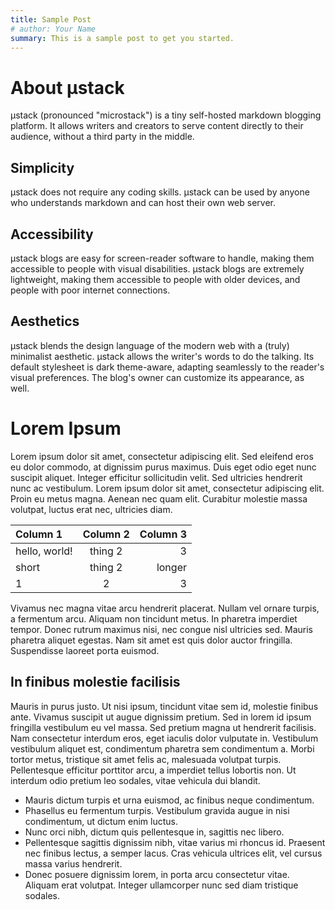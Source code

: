 ```yaml
---
title: Sample Post
# author: Your Name
summary: This is a sample post to get you started.
---
```


# About µstack

µstack (pronounced "microstack") is a tiny self-hosted markdown blogging
platform. It allows writers and creators to serve content directly to their
audience, without a third party in the middle.

## Simplicity

µstack does not require any coding skills. µstack can be used by anyone who
understands markdown and can host their own web server.

## Accessibility
µstack blogs are easy for screen-reader software to handle, making them
accessible to people with visual disabilities. µstack blogs are extremely
lightweight, making them accessible to people with older devices, and people
with poor internet connections.

## Aesthetics

µstack blends the design language of the modern web with a (truly) minimalist
aesthetic. µstack allows the writer's words to do the talking. Its default
stylesheet is dark theme-aware, adapting seamlessly to the reader's visual
preferences. The blog's owner can customize its appearance, as well.

# Lorem Ipsum

Lorem ipsum dolor sit amet, consectetur adipiscing elit. Sed eleifend eros eu
dolor commodo, at dignissim purus maximus. Duis eget odio eget nunc suscipit
aliquet. Integer efficitur sollicitudin velit. Sed ultricies hendrerit nunc ac
vestibulum. Lorem ipsum dolor sit amet, consectetur adipiscing elit. Proin eu
metus magna. Aenean nec quam elit. Curabitur molestie massa volutpat, luctus
erat nec, ultricies diam.

| Column 1 | Column 2 | Column 3 |
|:----- |:-----:| -----:|
| hello, world! | thing 2 | 3 |
| short | thing 2 | longer |
| 1 | 2 | 3 |

Vivamus nec magna vitae arcu hendrerit placerat. Nullam vel ornare turpis, a
fermentum arcu. Aliquam non tincidunt metus. In pharetra imperdiet tempor.
Donec rutrum maximus nisi, nec congue nisl ultricies sed. Mauris pharetra
aliquet egestas. Nam sit amet est quis dolor auctor fringilla. Suspendisse
laoreet porta euismod.


## In finibus molestie facilisis

Mauris in purus justo. Ut nisi ipsum, tincidunt vitae sem id, molestie finibus
ante. Vivamus suscipit ut augue dignissim pretium. Sed in lorem id ipsum
fringilla vestibulum eu vel massa. Sed pretium magna ut hendrerit facilisis.
Nam consectetur interdum eros, eget iaculis dolor vulputate in. Vestibulum
vestibulum aliquet est, condimentum pharetra sem condimentum a. Morbi tortor
metus, tristique sit amet felis ac, malesuada volutpat turpis. Pellentesque
efficitur porttitor arcu, a imperdiet tellus lobortis non. Ut interdum odio
pretium leo sodales, vitae vehicula dui blandit.

- Mauris dictum turpis et urna euismod, ac finibus neque condimentum.
- Phasellus eu fermentum turpis. Vestibulum gravida augue in nisi condimentum,
  ut dictum enim luctus.
- Nunc orci nibh, dictum quis pellentesque in, sagittis nec libero. 
- Pellentesque sagittis dignissim nibh, vitae varius mi rhoncus id. Praesent
  nec finibus lectus, a semper lacus. Cras vehicula ultrices elit, vel cursus
  massa varius hendrerit.
- Donec posuere dignissim lorem, in porta arcu consectetur vitae. Aliquam erat
  volutpat. Integer ullamcorper nunc sed diam tristique sodales.
